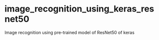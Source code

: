 # image_recognition_using_keras_resnet50
Image recognition using pre-trained model of ResNet50 of keras
